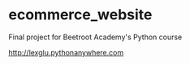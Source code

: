 # ecommerce_website
Final project for Beetroot Academy's Python course

http://lexglu.pythonanywhere.com
